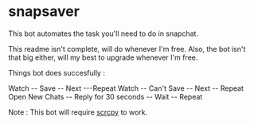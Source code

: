 # snapsaver
This bot automates the task you'll need to do in snapchat.

This readme isn't complete, will do whenever I'm free. Also, the bot isn't that big either, will my best to upgrade whenever I'm free.

Things bot does succesfully : 

Watch -- Save -- Next ---Repeat 
Watch -- Can't Save -- Next -- Repeat
Open New Chats -- Reply for 30 seconds -- Wait -- Repeat

Note : This bot will require [scrcpy](https://github.com/Genymobile/scrcpy) to work.
